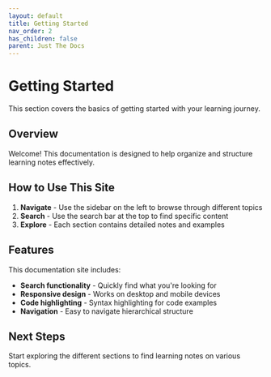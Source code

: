 ```yaml
---
layout: default
title: Getting Started
nav_order: 2
has_children: false
parent: Just The Docs
---
```


# Getting Started

This section covers the basics of getting started with your learning journey.

## Overview

Welcome! This documentation is designed to help organize and structure learning notes effectively.

## How to Use This Site

1. **Navigate** - Use the sidebar on the left to browse through different topics
2. **Search** - Use the search bar at the top to find specific content
3. **Explore** - Each section contains detailed notes and examples

## Features

This documentation site includes:

- **Search functionality** - Quickly find what you're looking for
- **Responsive design** - Works on desktop and mobile devices
- **Code highlighting** - Syntax highlighting for code examples
- **Navigation** - Easy to navigate hierarchical structure

## Next Steps

Start exploring the different sections to find learning notes on various topics.

